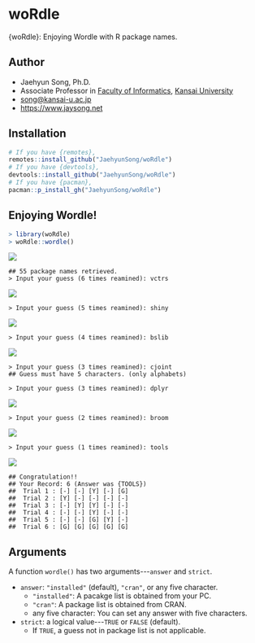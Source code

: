 # woRdle

{woRdle}: Enjoying Wordle with R package names.

## Author

* Jaehyun Song, Ph.D.
* Associate Professor in [Faculty of Informatics](https://www.kansai-u.ac.jp/Fc_inf/), [Kansai University](https://www.kansai-u.ac.jp/ja/?stt_lang=ja)
* <song@kansai-u.ac.jp>
* <https://www.jaysong.net>

## Installation

```r
# If you have {remotes},
remotes::install_github("JaehyunSong/woRdle")
# If you have {devtools},
devtools::install_github("JaehyunSong/woRdle")
# If you have {pacman},
pacman::p_install_gh("JaehyunSong/woRdle")
```

## Enjoying Wordle!

```r
> library(woRdle)
> woRdle::wordle()
```

![](screenshots/fig1.png)

```
## 55 package names retrieved.
> Input your guess (6 times reamined): vctrs
```

![](screenshots/fig2.png)

```
> Input your guess (5 times reamined): shiny
```

![](screenshots/fig3.png)

```
> Input your guess (4 times reamined): bslib
```

![](screenshots/fig4.png)

```
> Input your guess (3 times reamined): cjoint
## Guess must have 5 characters. (only alphabets)
```

```
> Input your guess (3 times reamined): dplyr
```

![](screenshots/fig5.png)

```
> Input your guess (2 times reamined): broom
```

![](screenshots/fig6.png)

```
> Input your guess (1 times reamined): tools
```

![](screenshots/fig7.png)

```
## Congratulation!!
## Your Record: 6 (Answer was {TOOLS})
##  Trial 1 : [-] [-] [Y] [-] [G] 
##  Trial 2 : [Y] [-] [-] [-] [-] 
##  Trial 3 : [-] [Y] [Y] [-] [-] 
##  Trial 4 : [-] [-] [Y] [-] [-] 
##  Trial 5 : [-] [-] [G] [Y] [-] 
##  Trial 6 : [G] [G] [G] [G] [G] 
```

## Arguments

A function `wordle()` has two arguments---`answer` and `strict`.

* `answer`: `"installed"` (default), `"cran"`, or any five character.
   * `"installed"`: A pacakge list is obtained from your PC.
   * `"cran"`: A package list is obtained from CRAN.
   * any five character: You can set any answer with five characters.
* `strict`: a logical value---`TRUE` or `FALSE` (default).
   * If `TRUE`, a guess not in package list is not applicable.

